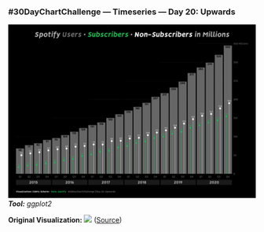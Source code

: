 ### #30DayChartChallenge — Timeseries — Day 20: Upwards
![](https://raw.githubusercontent.com/Z3tt/30DayChartChallenge/main/20_upwards/20_upwards.png)<br>***Tool:*** *ggplot2*

**Original Visualization:**
![](https://1z1euk35x7oy36s8we4dr6lo-wpengine.netdna-ssl.com/wp-content/uploads/2018/12/spotify-users-and-subs.png) ([Source](https://www.businessofapps.com/data/spotify-statistics/))
